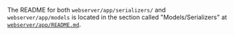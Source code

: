 The README for both `webserver/app/serializers/` and `webserver/app/models` is located in the section called "Models/Serializers" at [`webserver/app/README.md`](../README.md#modelsserializers).
